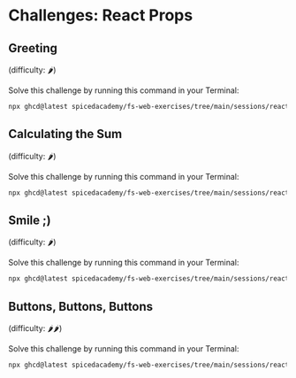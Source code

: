 # Challenges: React Props

## Greeting

(difficulty: 🌶️)

Solve this challenge by running this command in your Terminal:

```bash
npx ghcd@latest spicedacademy/fs-web-exercises/tree/main/sessions/react-props/greeting
```

## Calculating the Sum

(difficulty: 🌶️)

Solve this challenge by running this command in your Terminal:

```bash
npx ghcd@latest spicedacademy/fs-web-exercises/tree/main/sessions/react-props/sum
```

## Smile ;)

(difficulty: 🌶️)

Solve this challenge by running this command in your Terminal:

```bash
npx ghcd@latest spicedacademy/fs-web-exercises/tree/main/sessions/react-props/smiley
```

## Buttons, Buttons, Buttons

(difficulty: 🌶️🌶️)

Solve this challenge by running this command in your Terminal:

```bash
npx ghcd@latest spicedacademy/fs-web-exercises/tree/main/sessions/react-props/button
```
